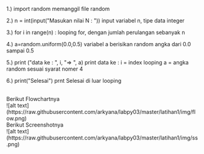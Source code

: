
1.) import random
 memanggil file random

2.) n = int(input("Masukan nilai N : "))
 input variabel n, tipe data integer

3.) for i in range(n) :
 looping for, dengan jumlah perulangan sebanyak n

4.) a=random.uniform(0.0,0.5)
 variabel a berisikan random angka dari 0.0 sampai 0.5

5.) print ("data ke : ", i, "=> ", a)
 print data ke : 
   i = index looping
   a = angka random sesuai syarat nomer 4

6.) print("Selesai")
 prnt Selesai di luar looping

<br/>
Berikut Flowchartnya <br/>
![alt text](https://raw.githubusercontent.com/arkyana/labpy03/master/latihan1/img/flow.png)

<br/>
Berikut Screenshotnya <br/>
![alt text](https://raw.githubusercontent.com/arkyana/labpy03/master/latihan1/img/ss.png)
